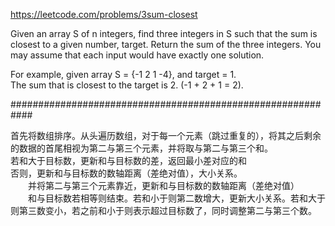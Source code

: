 https://leetcode.com/problems/3sum-closest

Given an array S of n integers, find three integers in S such that the sum is closest to a given number, target. Return the sum of the three integers. You may assume that each input would have exactly one solution.

For example, given array S = {-1 2 1 -4}, and target = 1.  
The sum that is closest to the target is 2. (-1 + 2 + 1 = 2).  

############################################################

首先将数组排序。从头遍历数组，对于每一个元素（跳过重复的），将其之后剩余的数据的首尾相视为第二与第三个元素，并将取与第二与第三个和。  
若和大于目标数，更新和与目标数的差，返回最小差对应的和  
否则，更新和与目标数的数轴距离（差绝对值），大小关系。  
&emsp;&emsp;并将第二与第三个元素靠近，更新和与目标数的数轴距离（差绝对值）  
&emsp;&emsp;和与目标数若相等则结束。若和小于则第二数增大，更新大小关系。若和大于则第三数变小，若之前和小于则表示超过目标数了，同时调整第二与第三个数。  
